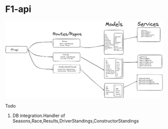 # F1-api

![Implementation](public/images/implementation.png)

Todo

1. DB integration.Handler of Seasons,Race,Results,DriverStandings,ConstructorStandings 